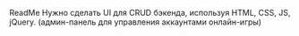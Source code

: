 ReadMe
Нужно сделать UI для CRUD бэкенда, используя HTML, CSS, JS, jQuery. 
(админ-панель для управления аккаунтами онлайн-игры)